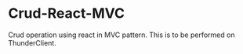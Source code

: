 # Crud-React-MVC
Crud operation using react in MVC pattern. This is to be performed on ThunderClient.
